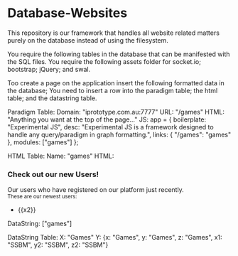 # Database-Websites
This repository is our framework that handles all website related matters purely on the database instead of using the filesystem.

You require the following tables in the database that can be manifested with the SQL files.
You require the following assets folder for socket.io; bootstrap; jQuery; and swal.

Too create a page on the application insert the following formatted data in the database;
You need to insert a row into the paradigm table; the html table; and the datastring table.

Paradigm Table:
Domain: 
   "iprototype.com.au:7777"
URL:
   "/games"
HTML: 
    "Anything you want at the top of the page..."
JS:
   app = {
     boilerplate: "Experimental JS",
     desc: "Experimental JS is a framework designed to handle any query/paradigm in graph formatting.",
     links: {
       "/games": "games"
     },
     modules: ["games"]
  };

HTML Table:
  Name: 
  "games"
  HTML:
  <div class="col-6 float-left p-1 text-light">
   <h3 class="h3">Check out our new Users!</h3>
   <p class="lead">
    Our users who have registered on our platform just recently.<br/>
    <small>
     These are our newest users:
    </small>
   </p>
   <ul class="list-group">
    <li class="list-group-item bg-darker" data-repeat="games">
     {{x2}}
    </li>
   </ul>
  </div>
  DataString:
  ["games"]

DataString Table:
  X:
  "Games"
  Y:
  {x: "Games", y: "Games", z: "Games", x1: "SSBM", y2: "SSBM", z2: "SSBM"}
